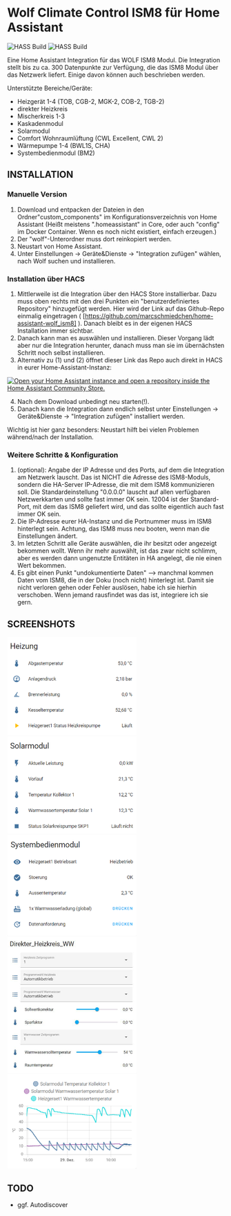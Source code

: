 # Wolf Climate Control ISM8 für Home Assistant
![HASS Build](https://github.com/marcschmiedchen/home-assistant-wolf_ism8/workflows/hassfest/badge.svg)
![HASS Build](https://github.com/marcschmiedchen/home-assistant-wolf_ism8/workflows/hacs/badge.svg)

Eine Home Assistant Integration für das WOLF ISM8 Modul. Die Integration stellt bis zu ca. 300 Datenpunkte zur Verfügung, die das ISM8 Modul über das Netzwerk liefert. Einige davon können auch beschrieben werden.

Unterstützte Bereiche/Geräte:
  - Heizgerät 1-4 (TOB, CGB-2, MGK-2, COB-2, TGB-2)
  - direkter Heizkreis
  - Mischerkreis 1-3
  - Kaskadenmodul
  - Solarmodul
  - Comfort Wohnraumlüftung (CWL Excellent, CWL 2)
  - Wärmepumpe 1-4 (BWL1S, CHA)
  - Systembedienmodul (BM2)
  
## INSTALLATION 

### Manuelle Version
1. Download und entpacken der Dateien in den Ordner"custom_components" im Konfigurationsverzeichnis von Home Assistant (Heißt meistens ".homeassistant" in Core, oder auch "config" im Docker Container. Wenn es noch nicht existiert, einfach erzeugen.)
2. Der "wolf"-Unterordner muss dort reinkopiert werden. 
3. Neustart von Home Assistant.
4. Unter Einstellungen -> Geräte&Dienste -> "Integration zufügen" wählen, nach Wolf suchen und installieren.

### Installation über HACS
1. Mittlerweile ist die Integration über den HACS Store installierbar. Dazu muss oben rechts mit den drei Punkten ein "benutzerdefiniertes Repository" hinzugefügt werden. Hier wird der Link auf das Github-Repo einmalig eingetragen ( [https://github.com/marcschmiedchen/home-assistant-wolf_ism8] ). Danach bleibt es in der eigenen HACS Installation immer sichtbar.
2. Danach kann man es auswählen und installieren. Dieser Vorgang lädt aber nur die Integration herunter, danach muss man sie im übernächsten Schritt noch selbst installieren.
3. Alternativ zu (1) und (2) öffnet dieser Link das Repo auch direkt in HACS in eurer Home-Assistant-Instanz:

[![Open your Home Assistant instance and open a repository inside the Home Assistant Community Store.](https://my.home-assistant.io/badges/hacs_repository.svg)](https://my.home-assistant.io/redirect/hacs_repository/?owner=marcschmiedchen&repository=home-assistant-wolf_ism8&category=heating)

4. Nach dem Download unbedingt neu starten(!). 
5. Danach kann die Integration dann endlich selbst unter Einstellungen -> Geräte&Dienste -> "Integration zufügen" installiert werden.


Wichtig ist hier ganz besonders: Neustart hilft bei vielen Problemen während/nach der Installation. 

### Weitere Schritte & Konfiguration
1. (optional): Angabe der IP Adresse und des Ports, auf dem die Integration am Netzwerk lauscht. Das ist NICHT die Adresse des ISM8-Moduls, sondern die HA-Server IP-Adresse, die mit dem ISM8 kommunizieren soll. Die Standardeinstellung "0.0.0.0" lauscht auf allen verfügbaren Netzwerkkarten und sollte fast immer OK sein. 12004 ist der Standard-Port, mit dem das ISM8 geliefert wird, und das sollte eigentlich auch fast immer OK sein.
2. Die IP-Adresse eurer HA-Instanz und die Portnummer muss im ISM8 hinterlegt sein. Achtung, das ISM8 muss neu booten, wenn man die Einstellungen ändert.
3. Im letzten Schritt alle Geräte auswählen, die ihr besitzt oder angezeigt bekommen wollt. Wenn ihr mehr auswählt, ist das zwar nicht schlimm, aber es werden dann ungenutzte Entitäten in HA angelegt, die nie einen Wert bekommen. 
4. Es gibt einen Punkt "undokumentierte Daten" --> manchmal kommen Daten vom ISM8, die in der Doku (noch nicht) hinterlegt ist. Damit sie nicht verloren gehen oder Fehler auslösen, habe ich sie hierhin verschoben. Wenn jemand rausfindet was das ist, integriere ich sie gern.

## SCREENSHOTS
<img width="300" src="./screenshots/s1.PNG">

<img width="300" src="./screenshots/s2.PNG"> 

<img width="300" src="./screenshots/s3.PNG"> 

<img width="300" src="./screenshots/s5.PNG"> 

<img width="300" src="./screenshots/s4.PNG">

## TODO
 - ggf. Autodiscover 
